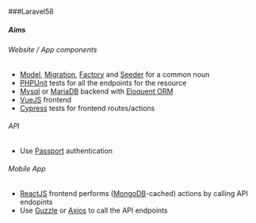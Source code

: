 ###Laravel58

##### Aims
###### Website / App components
- [Model](https://laravel.com/docs/5.8/eloquent#defining-models), [Migration](https://laravel.com/docs/5.8/migrations), [Factory](https://laravel.com/docs/5.8/database-testing#generating-factories)  and [Seeder](https://laravel.com/docs/5.8/seeding) for a common noun
- [PHPUnit](https://phpunit.de) tests for all the endpoints for the resource
- [Mysql](https://laravel.com/docs/5.8/database) or [MariaDB](https://laravel.com/docs/5.8/database) backend with [Eloquent ORM](https://laravel.com/docs/5.8/eloquent)
- [VueJS](https://vuejs.org) frontend
- [Cypress](https://www.cypress.io) tests for frontend routes/actions

###### API
- Use [Passport](https://laravel.com/docs/5.8/passport) authentication

###### Mobile App
- [ReactJS](https://reactjs.org) frontend performs ([MongoDB](https://www.mongodb.com)-cached) actions by calling API endopints
- Use [Guzzle](https://packagist.org/packages/guzzlehttp/guzzle) or [Axios](https://github.com/axios/axios) to call the API endpoints